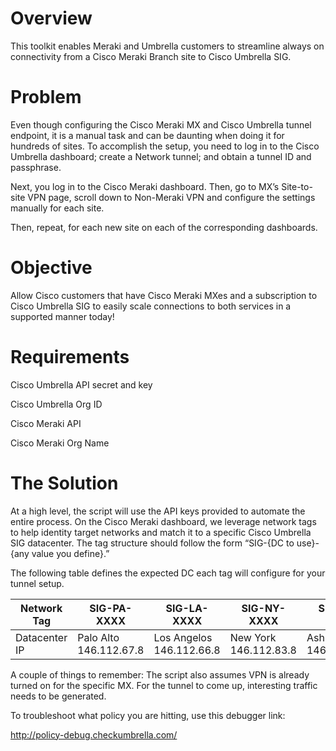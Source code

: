 # Overview

This toolkit enables Meraki and Umbrella customers to streamline always on connectivity from a Cisco Meraki Branch site to Cisco Umbrella SIG.

# Problem

Even though configuring the Cisco Meraki MX and Cisco Umbrella tunnel endpoint, it is a manual task and can be daunting when doing it for hundreds of sites. To accomplish the setup, you need to log in to the Cisco Umbrella dashboard; create a Network tunnel; and obtain a tunnel ID and passphrase.


Next, you log in to the Cisco Meraki dashboard. Then, go to MX’s Site-to-site VPN page, scroll down to Non-Meraki VPN and configure the settings manually for each site. 

Then, repeat, for each new site on each of the corresponding dashboards.

# Objective

Allow Cisco customers that have Cisco Meraki MXes and a subscription to Cisco Umbrella SIG to easily scale connections to both services in a supported manner today!

# Requirements

Cisco Umbrella API secret and key

Cisco Umbrella Org ID

Cisco Meraki API

Cisco Meraki Org Name


# The Solution

At a high level, the script will use the API keys provided to automate the entire process. On the Cisco Meraki dashboard, we leverage network tags to help identity target networks and match it to a specific Cisco Umbrella SIG datacenter. The tag structure should follow the form “SIG-{DC to use}-{any value you define}.”

The following table defines the expected DC each tag will configure for your tunnel setup.


Network Tag | SIG-PA-XXXX | SIG-LA-XXXX | SIG-NY-XXXX | SIG-VA-XXXX | SIG-UK-XXXX | SIG-DE-XXXX | SIG-SG-XXXX | SIG-JP-XXXX | SIG-SYD-XXXX | SIG-ME-XXXX 
--- | --- | --- | --- |--- |--- |--- |--- |--- |--- |--- 
Datacenter IP | Palo Alto 146.112.67.8 | Los Angelos 146.112.66.8 | New York 146.112.83.8 | Ashburn Va 146.112.82.8 | London UK 146.112.97.8 | Frankfurt 146.112.96.8 | Singapore 146.112.113.8 | Japan 146.112.112.8 | Sydney Aus 146.112.118.8 | Melbourne Aus 146.112.119.8 


A couple of things to remember:
The script also assumes VPN is already turned on for the specific MX.
For the tunnel to come up, interesting traffic needs to be generated.

To troubleshoot what policy you are hitting, use this debugger link:

http://policy-debug.checkumbrella.com/


